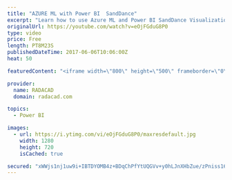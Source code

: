 ```yaml
---
title: "AZURE ML with Power BI  SandDance"
excerpt: "Learn how to use Azure ML and Power BI SandDance Visualization"
originalUrl: https://youtube.com/watch?v=eOjFGduG8P0
type: video
price: Free
length: PT8M23S
publishedDateTime: 2017-06-06T10:06:00Z
heat: 50

featuredContent: "<iframe width=\"800\" height=\"500\" frameborder=\"0\" src=\"https://www.youtube.com/embed/eOjFGduG8P0\" allow=\"accelerometer; autoplay; encrypted-media; gyroscope; picture-in-picture\" allowfullscreen></iframe>"

provider:
  name: RADACAD
  domain: radacad.com

topics:
  - Power BI

images:
  - url: https://i.ytimg.com/vi/eOjFGduG8P0/maxresdefault.jpg
    width: 1280
    height: 720
    isCached: true

secured: "xWWjs1nj1uw9i+IBTDYOMB4z+BDqChPfYtUQGVv+y0hLJnXHbZue/zPniss166oF5Mb/pVAfCd4kEXbkAAEOaPFM2sH8EuY4I3uzasuySXLzL9xWjZ+OpRzJIZDv7FPVM5GZWcUQySRBTjMOeVHbhzZiZBwXumElheOzG2ybhU7FB/1rQTbPL5VaGzSyFmJBBOQDmx+Sky8DWKKwZO3lDCu/CwXXHLwj8jmOUraam92tu87QmTp8lhWSiQRumA5/HV7/gsQ/gz7svd9lLQKh9/ZPAxizgXkjJflxlGiapb2Tzb2BQA1C4n7KWSfTMntKp8d5PcVBumFi+lg10WCQHCmBNXxiVYt0y7QD80/CzuPgBzzv+i9fU3TWKHJYWBEdP/pBIMbkVk4A7zT2lVvEbdGH8DNEGGO4YY5glD7dhTs=;MZ1NU9VZuAOyFaBYE7gIPQ=="
---
```


